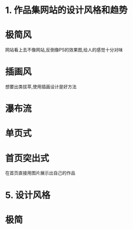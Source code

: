 # 1. 作品集网站的设计风格和趋势

# 极简风

网站看上去不像网站,反倒像PS的效果图,给人的感觉十分对味

# 插画风

想要出类拔萃,使用插画设计是好方法

# 瀑布流

# 单页式

# 首页突出式

在首页直接用图片展示出自己的作品

# 5. 设计风格

# 极简



